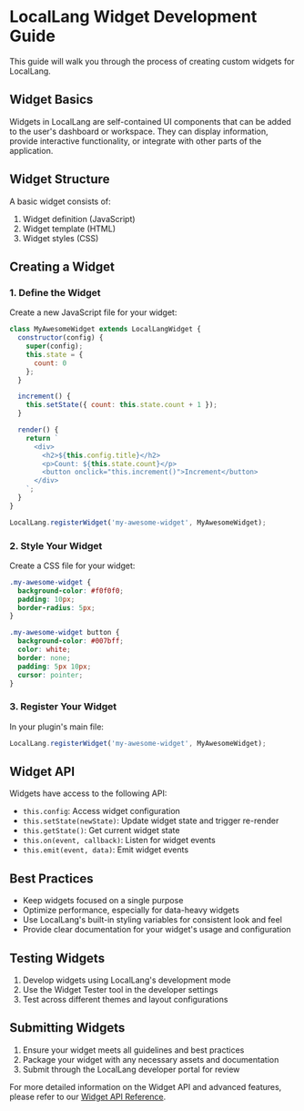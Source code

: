 # LocalLang Widget Development Guide

This guide will walk you through the process of creating custom widgets for LocalLang.

## Widget Basics

Widgets in LocalLang are self-contained UI components that can be added to the user's dashboard or workspace. They can display information, provide interactive functionality, or integrate with other parts of the application.

## Widget Structure

A basic widget consists of:

1. Widget definition (JavaScript)
2. Widget template (HTML)
3. Widget styles (CSS)

## Creating a Widget

### 1. Define the Widget

Create a new JavaScript file for your widget:

```javascript
class MyAwesomeWidget extends LocalLangWidget {
  constructor(config) {
    super(config);
    this.state = {
      count: 0
    };
  }

  increment() {
    this.setState({ count: this.state.count + 1 });
  }

  render() {
    return `
      <div>
        <h2>${this.config.title}</h2>
        <p>Count: ${this.state.count}</p>
        <button onclick="this.increment()">Increment</button>
      </div>
    `;
  }
}

LocalLang.registerWidget('my-awesome-widget', MyAwesomeWidget);
```

### 2. Style Your Widget

Create a CSS file for your widget:

```css
.my-awesome-widget {
  background-color: #f0f0f0;
  padding: 10px;
  border-radius: 5px;
}

.my-awesome-widget button {
  background-color: #007bff;
  color: white;
  border: none;
  padding: 5px 10px;
  cursor: pointer;
}
```

### 3. Register Your Widget

In your plugin's main file:

```javascript
LocalLang.registerWidget('my-awesome-widget', MyAwesomeWidget);
```

## Widget API

Widgets have access to the following API:

- `this.config`: Access widget configuration
- `this.setState(newState)`: Update widget state and trigger re-render
- `this.getState()`: Get current widget state
- `this.on(event, callback)`: Listen for widget events
- `this.emit(event, data)`: Emit widget events

## Best Practices

- Keep widgets focused on a single purpose
- Optimize performance, especially for data-heavy widgets
- Use LocalLang's built-in styling variables for consistent look and feel
- Provide clear documentation for your widget's usage and configuration

## Testing Widgets

1. Develop widgets using LocalLang's development mode
2. Use the Widget Tester tool in the developer settings
3. Test across different themes and layout configurations

## Submitting Widgets

1. Ensure your widget meets all guidelines and best practices
2. Package your widget with any necessary assets and documentation
3. Submit through the LocalLang developer portal for review

For more detailed information on the Widget API and advanced features, please refer to our [Widget API Reference](WIDGET_API_REFERENCE.md).